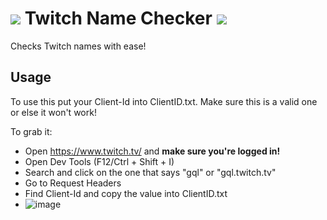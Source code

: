 # ![](https://static.twitchcdn.net/assets/favicon-32-e29e246c157142c94346.png) Twitch Name Checker ![](https://static.twitchcdn.net/assets/favicon-32-e29e246c157142c94346.png)
Checks Twitch names with ease!

## Usage

To use this put your Client-Id into ClientID.txt. Make sure this is a valid one or else it won't work!

To grab it:

- Open https://www.twitch.tv/ and **__make sure you're logged in!__**
- Open Dev Tools (F12/Ctrl + Shift + I)
- Search and click on the one that says "gql" or "gql.twitch.tv"
- Go to Request Headers
- Find Client-Id and copy the value into ClientID.txt
- ![image](https://user-images.githubusercontent.com/62995181/129212767-24dcbafd-e673-4739-b7c7-cc84f408bba2.png)
